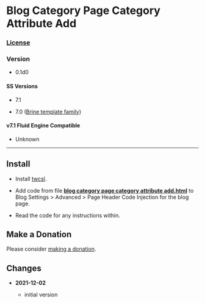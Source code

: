 # Blog Category Page Category Attribute Add

### [License][99]

### Version

  * 0.1d0

#### SS Versions

  * 7.1

  * 7.0 ([Brine template family][1])

#### v7.1 Fluid Engine Compatible

  * Unknown

---

## Install

* Install
  [twcsl](https://github.com/tomsWebConsulting/twcsl#install-options).
  
* Add code from file
  **[blog category page category attribute add.html](blog%20category%20page%20category%20attribute%20add.html#L1)**
  to Blog Settings > Advanced > Page Header Code Injection for the blog page.
  
* Read the code for any instructions within.

## Make a Donation

Please consider
[making a donation](https://github.com/tomsWebConsulting/twcsl#make-a-donation).

## Changes

<!-- * **2021-06-15**

  * change code to work on v7.0 and v7.1
  * use twcsl
  * bumped version to 0.1d2
  -->
* **2021-12-02**

  * initial version

[1]: https://support.squarespace.com/hc/en-us/articles/212512738-Brine-template-family
[99]: https://github.com/tomsWebConsulting/twcsl/blob/main/LICENSE.txt#L1
